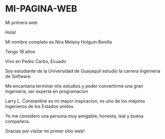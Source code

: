 # MI-PAGINA-WEB
Mi primera web

Hola!

Mi nombre completo es Nira Melany Holguin Bonilla 

Tengo 18 años

Vivo en Pedro Carbo, Ecuado

 Soy estudiante de la Universidad de Guayaquil estudio la carrera Ingenieria de Software.
 
Me encantaria terminar mis estudios y poder convertirme una gran Ingenieria, ser experta en programacion

Larry L. Constantine es mi mayor inspiracion, es uno de los mejores ingenieros de los Estados unidos.

Yo me considero una persona muy amigable, honesta, leal y  buena compañera.

Gracias por visitar mi primer sitio web!
